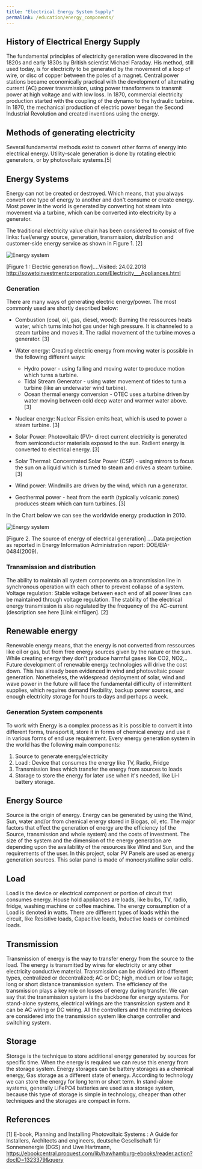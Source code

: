 ```yaml
---
title: "Electrical Energy System Supply"
permalink: /education/energy_components/
---
```

## History of Electrical Energy Supply
The fundamental principles of electricity generation were discovered in the 1820s and early 1830s by British scientist Michael Faraday. His method, still used today, is for electricity to be generated by the movement of a loop of wire, or disc of copper between the poles of a magnet. Central power stations became economically practical with the development of alternating current (AC) power transmission, using power transformers to transmit power at high voltage and with low loss.
In 1870, commercial electricity production started with the coupling of the dynamo to the hydraulic turbine. In 1870, the mechanical production of electric power began the Second Industrial Revolution and created inventions using the energy.

## Methods of generating electricity
Several fundamental methods exist to convert other forms of energy into electrical energy. Utility-scale generation is done by rotating electric generators, or by photovoltaic systems.[5]

## Energy Systems
Energy can not be created or destroyed. Which means, that you always convert one type of energy to another and don't consume or create energy. Most power in the world is generated by converting hot steam into movement via a turbine, which can be converted into electricity by a generator.

The traditional electricity value chain has been considered to consist of five links: fuel/energy source, generation, transmission, distribution and customer-side energy service as shown in Figure 1. [2]

![Energy system](/media_files/electric_generation_flow_1.jpg)

[Figure 1 : Electric generation flow]....Visited: 24.02.2018 <http://sowetoinvestmentcorporation.com/Electricity___Appliances.html>



### Generation

There are many ways of generating electric energy/power. The most commonly used are shortly described below:

- Combustion (coal, oil, gas, diesel, wood): Burning the ressources heats water, which turns into hot gas under high pressure. It is channeled to a steam turbine and moves it. The radial movement of the turbine moves a generator. [3]

- Water energy: Creating electric energy from moving water is possible in the following different ways:
    - Hydro power - using falling and moving water to produce motion which turns a turbine.
    - Tidal Stream Generator - using water movement of tides to turn a turbine (like an underwater wind turbine).
    - Ocean thermal energy conversion - OTEC uses a turbine driven by water moving between cold deep water and warmer water above. [3]

- Nuclear energy: Nuclear Fission emits heat, which is used to power a steam turbine. [3]

- Solar Power: Photovoltaic (PV)- direct current electricity is generated from semiconductor materials exposed to the sun. Radient energy is converted to electrical energy. [3]

- Solar Thermal: Concentrated Solar Power (CSP) - using mirrors to focus the sun on a liquid which is turned to steam and drives a steam turbine. [3]

- Wind power: Windmills are driven by the wind, which run a generator.

- Geothermal power - heat from the earth (typically volcanic zones) produces steam which can turn turbines. [3]

In the Chart below we can see the worldwide energy production in 2010.

![Energy system](/media_files/source_of_energy_generation_1.jpg)

[Figure 2. The source of energy of electrical generation] ....Data projection as reported in Energy Information Administration report: DOE/EIA-0484(2009).


### Transmission and distribution

The ability to maintain all system components on a transmission line in synchronous operation with each other to prevent collapse of a system. Voltage regulation: Stable voltage between each end of all power lines can be maintained through voltage regulation. The stability of the electrical energy transmission is also regulated by the frequency of the AC-current (description see here [Link einfügen]. [2]


## Renewable energy

Renewable energy means, that the energy is not converted from ressources like oil or gas, but from free energy sources given by the nature or the sun. While creating energy they don't produce harmful gases like CO2, NO2,.. Future development of renewable energy technologies will drive the cost down. This has already been evidenced in wind and photovoltaic power generation. Nonetheless, the widespread deployment of solar, wind and wave power in the future will face the fundamental difficulty of intermittent supplies, which requires demand flexibility, backup power sources, and enough electricity storage for hours to days and perhaps a week.


### Generation System components
To work with Energy is a complex process as it is possible to convert it into different forms, transport it, store it in forms of chemical energy and use it in various forms of end use requirement. Every energy generation system in the world has the following main components:
1. Source to generate energy/electricity
2. Load : Device that consumes the energy like TV, Radio, Fridge
3. Transmission lines which transfer the energy from sources to loads
4. Storage to store the energy for later use when it's needed, like Li-I battery storage.  

## Energy Source

Source is the origin of energy. Energy can be generated  by using the Wind, Sun, water and/or from chemical energy stored in Biogas, oil, etc. The major factors that effect the generation of energy are the efficiency (of the Source, transmission and whole system) and the costs of investment. The size of the system and the dimension of the energy generation are depending upon the availability of the resources like Wind and Sun, and the requirements of the user. In this project, solar PV Panels are used as energy generation sources. This solar panel is made of monocrystalline solar cells.

## Load

Load is the device or electrical component or portion of circuit that consumes energy. House hold appliances are loads, like bulbs, TV, radio, fridge, washing machine or coffee machine. The energy consumption of a Load is denoted in watts. There are different types of loads within the circuit, like Resistive loads, Capacitive loads, Inductive loads or combined loads.

## Transmission

Transmission of energy is the way to transfer energy from the source to the load. The energy is transmitted by wires for electricity or any other electricity conductive material. Transmission can be divided into different types, centralized or decentralized; AC or DC; high, medium or low voltage; long or short distance transmission system. The efficiency of the transmission plays a key role on losses of energy during transfer. We can say that the transmission system is the backbone for energy systems. For stand-alone systems, electrical wirings are the transmission system and it can be AC wiring or DC wiring. All the controllers and the metering devices are considered into the transmission system like charge controller and switching system.  

## Storage

Storage is the technique to store additional energy generated by sources for specific time. When the energy is required we can reuse this energy from the storage system. Energy storages can be battery storages as a chemical energy, Gas storage as a different state of energy. According to technology we can store the energy for long term or short term. In stand-alone systems, generally  LiFePO4 batteries are used as a storage system, because this type of storage is simple in technology, cheaper than other techniques and the storages are compact in form.

## References

[1] E-book, Planning and Installing Photovoltaic Systems : A Guide for Installers, Architects and engineers, deutsche Gesellschaft für Sonnenenergie (DGS) and Uwe Hartmann, https://ebookcentral.proquest.com/lib/hawhamburg-ebooks/reader.action?docID=1323379&query
